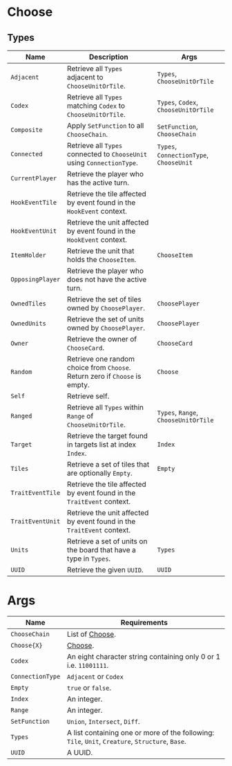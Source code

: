 # Choose

## Types

| **Name**         | **Description**                                                             | **Args**                                  |
|------------------|-----------------------------------------------------------------------------|-------------------------------------------|
| `Adjacent`       | Retrieve all `Types` adjacent to `ChooseUnitOrTile`.                        | `Types`, `ChooseUnitOrTile`               |
| `Codex`          | Retrieve all `Types` matching `Codex` to `ChooseUnitOrTile`.                | `Types`, `Codex`, `ChooseUnitOrTile`      |
| `Composite`      | Apply `SetFunction` to all `ChooseChain`.                                   | `SetFunction`, `ChooseChain`              |
| `Connected`      | Retrieve all `Types` connected to `ChooseUnit` using `ConnectionType`.      | `Types`, `ConnectionType`, `ChooseUnit`   |
| `CurrentPlayer`  | Retrieve the player who has the active turn.                                |                                           |
| `HookEventTile`  | Retrieve the tile affected by event found in the `HookEvent` context.       |                                           |
| `HookEventUnit`  | Retrieve the unit affected by event found in the `HookEvent` context.       |                                           |
| `ItemHolder   `  | Retrieve the unit that holds the `ChooseItem`.                              | `ChooseItem`                              |
| `OpposingPlayer` | Retrieve the player who does not have the active turn.                      |                                           |
| `OwnedTiles`     | Retrieve the set of tiles owned by `ChoosePlayer`.                          | `ChoosePlayer`                            |
| `OwnedUnits`     | Retrieve the set of units owned by `ChoosePlayer`.                          | `ChoosePlayer`                            |
| `Owner`          | Retrieve the owner of `ChooseCard`.                                         | `ChooseCard`                              |
| `Random`         | Retrieve one random choice from `Choose`. Return zero if `Choose` is empty. | `Choose`                                  |
| `Self`           | Retrieve self.                                                              |                                           |
| `Ranged`         | Retrieve all `Types` within `Range` of `ChooseUnitOrTile`.                  | `Types`, `Range`, `ChooseUnitOrTile`      |
| `Target`         | Retrieve the target found in targets list at index `Index`.                 | `Index`                                   |
| `Tiles`          | Retrieve a set of tiles that are optionally `Empty`.                        | `Empty`                                   |
| `TraitEventTile` | Retrieve the tile affected by event found in the `TraitEvent` context.      |                                           |
| `TraitEventUnit` | Retrieve the unit affected by event found in the `TraitEvent` context.      |                                           |
| `Units`          | Retrieve a set of units on the board that have a type in `Types`.           | `Types`                                   |
| `UUID`           | Retrieve the given `UUID`.                                                  | `UUID`                                    |

# Args

| **Name**           | **Requirements**                                                                                 |
|--------------------|--------------------------------------------------------------------------------------------------|
| `ChooseChain`      | List of [Choose](./choose.md).                                                                   |
| `Choose{X}`        | [Choose](./choose.md).                                                                           |
| `Codex`            | An eight character string containing only 0 or 1 i.e. `11001111`.                                |
| `ConnectionType`   | `Adjacent` or `Codex`                                                                            |
| `Empty`            | `true` or `false`.                                                                               |
| `Index`            | An integer.                                                                                      |
| `Range`            | An integer.                                                                                      |
| `SetFunction`      | `Union`, `Intersect`, `Diff`.                                                                    |
| `Types`            | A list containing one or more of the following: `Tile`, `Unit`, `Creature`, `Structure`, `Base`. |
| `UUID`             | A UUID.                                                                                          |
